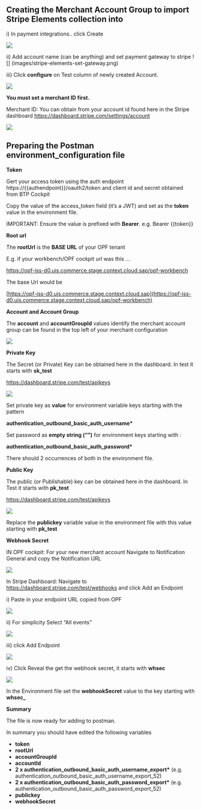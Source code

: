 ## Creating the Merchant Account Group to import Stripe Elements collection into

i) In payment integrations.. click Create

![](images/opf-payment-integrations.png)

ii) Add account name (can be anything) and set payment gateway to stripe
![] (images/stripe-elements-set-gateway.png)

iii) Click **configure** on Test column of newly created Account.

![](images/opf-account-group-id.png)

**You must set a merchant ID first.**

Merchant ID: You can obtain from your account id found here in the Stripe dashboard <https://dashboard.stripe.com/settings/account>

![](images/stripe-elements-get-account.png)

## Preparing the Postman environment_configuration file

**Token**

Gert your access token using the auth endpoint https://{{authendpoint}}/oauth2/token and client id and secret obtained from BTP Cockpit

Copy the value of the access_token field (it’s a JWT) and set as the **token** value in the environment file.

IMPORTANT: Ensure the value is prefixed with **Bearer**. e.g. Bearer {{token}}

**Root url**

The **rootUrl** is the **BASE URL** of your OPF tenant

E.g. if your workbench/OPF cockpit url was this …

<https://opf-iss-d0.uis.commerce.stage.context.cloud.sap/opf-workbench>

The base Url would be

[https://opf-iss-d0.uis.commerce.stage.context.cloud.sap](https://opf-iss-d0.uis.commerce.stage.context.cloud.sap/opf-workbench)

**Account and Account Group**

The **account** and **accountGroupId** values identify the merchant account group can be found in the top left of your merchant configuration

![](images/opf-account-group-id.png)

**Private Key**

The Secret (or Private) Key can be obtained here in the dashboard. In test it starts with **sk_test**

<https://dashboard.stripe.com/test/apikeys>

![](images/stripe-elements-get-secret-key.png)

Set private key as **value** for environment variable keys starting with the pattern

**authentication_outbound_basic_auth_username\***

Set password as **empty string (“”)** for environment keys starting with :

**authentication_outbound_basic_auth_password\***

There should 2 occurrences of both in the environment file.

**Public Key**

The public (or Publishable) key can be obtained here in the dashboard. In Test it starts with **pk_test**

<https://dashboard.stripe.com/test/apikeys>

![](images/stripe-elements-get-public-key.png)

Replace the **publickey** variable value in the environment file with this value starting with **pk_test**

**Webhook Secret**

IN OPF cockpit: For your new merchant account Navigate to Notification General and copy the Notification URL

![](images/opf-get-notification-url.png)

In Stripe Dashboard: Navigate to <https://dashboard.stripe.com/test/webhooks> and click Add an Endpoint

i) Paste in your endpoint URL copied from OPF

![](images/stripe-elements-paste-webook.png)

ii) For simplicity Select “All events”

![](images/stripe-elements-select-events.png)

iii) click Add Endpoint

![](images/stripe-elements-add-endpoint.png)

iv) Click Reveal the get the webhook secret, it starts with **whsec**

![](images/stripe-elements-reveal-whsecret.png)

In the Environment file set the **webhookSecret** value to the key starting with **whsec_**

**Summary**

The file is now ready for adding to postman.

In summary you should have edited the following variables

- **token**
- **rootUrl**
- **accountGroupId**
- **accountId**
- **2 x authentication_outbound_basic_auth_username_export\*** (e.g. authentication_outbound_basic_auth_username_export_52)
- **2 x authentication_outbound_basic_auth_password_export\*** (e.g. authentication_outbound_basic_auth_password_export_52)
- **publickey**
- **webhookSecret**
